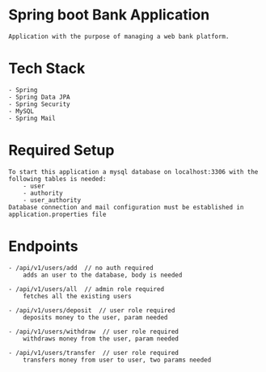 # Spring boot Bank Application
    Application with the purpose of managing a web bank platform.  
# Tech Stack
    - Spring  
    - Spring Data JPA  
    - Spring Security  
    - MySQL  
    - Spring Mail  
# Required Setup
    To start this application a mysql database on localhost:3306 with the following tables is needed:  
        - user  
        - authority
        - user_authority  
    Database connection and mail configuration must be established in application.properties file  
# Endpoints
    - /api/v1/users/add  // no auth required  
        adds an user to the database, body is needed  

    - /api/v1/users/all  // admin role required  
        fetches all the existing users  

    - /api/v1/users/deposit  // user role required  
        deposits money to the user, param needed  

    - /api/v1/users/withdraw  // user role required  
        withdraws money from the user, param needed  

    - /api/v1/users/transfer  // user role required  
        transfers money from user to user, two params needed  